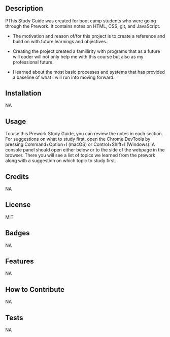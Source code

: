 # <Prework Study Guide Webpage>

## Description

PThis Study Guide was created for boot camp students who were going through the Prework. It contains notes on HTML, CSS, git, and JavaScript.

- The motivation and reason of/for this project is to create a reference and build on with future learnings and objectives.

- Creating the project created a famillirity with programs that as a future will coder will not only help me with this course but also as my professional future.

- I learned about the most basic processes and systems that has provided a baseline of what I will run into moving forward.

## Installation

NA

## Usage

To use this Prework Study Guide, you can review the notes in each section. For suggestions on what to study first, open the Chrome DevTools by pressing Command+Option+I (macOS) or Control+Shift+I (Windows). A console panel should open either below or to the side of the webpage in the browser. There you will see a list of topics we learned from the prework along with a suggestion on which topic to study first.


## Credits

NA

## License

MIT

## Badges

NA

## Features

NA

## How to Contribute

NA

## Tests

NA